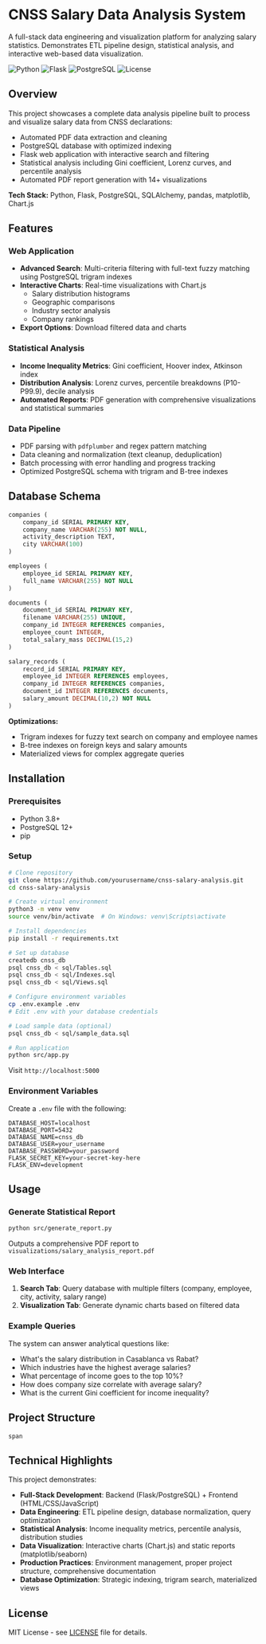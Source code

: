 # CNSS Salary Data Analysis System

A full-stack data engineering and visualization platform for analyzing salary statistics. Demonstrates ETL pipeline design, statistical analysis, and interactive web-based data visualization.

![Python](https://img.shields.io/badge/Python-3.8+-blue.svg)
![Flask](https://img.shields.io/badge/Flask-2.0+-green.svg)
![PostgreSQL](https://img.shields.io/badge/PostgreSQL-12+-blue.svg)
![License](https://img.shields.io/badge/License-MIT-yellow.svg)

## Overview

This project showcases a complete data analysis pipeline built to process and visualize salary data from CNSS declarations:

- Automated PDF data extraction and cleaning
- PostgreSQL database with optimized indexing
- Flask web application with interactive search and filtering
- Statistical analysis including Gini coefficient, Lorenz curves, and percentile analysis
- Automated PDF report generation with 14+ visualizations

**Tech Stack:** Python, Flask, PostgreSQL, SQLAlchemy, pandas, matplotlib, Chart.js

## Features

### Web Application

- **Advanced Search**: Multi-criteria filtering with full-text fuzzy matching using PostgreSQL trigram indexes
- **Interactive Charts**: Real-time visualizations with Chart.js
  - Salary distribution histograms
  - Geographic comparisons
  - Industry sector analysis
  - Company rankings
- **Export Options**: Download filtered data and charts

### Statistical Analysis

- **Income Inequality Metrics**: Gini coefficient, Hoover index, Atkinson index
- **Distribution Analysis**: Lorenz curves, percentile breakdowns (P10-P99.9), decile analysis
- **Automated Reports**: PDF generation with comprehensive visualizations and statistical summaries

### Data Pipeline

- PDF parsing with `pdfplumber` and regex pattern matching
- Data cleaning and normalization (text cleanup, deduplication)
- Batch processing with error handling and progress tracking
- Optimized PostgreSQL schema with trigram and B-tree indexes

## Database Schema

```sql
companies (
    company_id SERIAL PRIMARY KEY,
    company_name VARCHAR(255) NOT NULL,
    activity_description TEXT,
    city VARCHAR(100)
)

employees (
    employee_id SERIAL PRIMARY KEY,
    full_name VARCHAR(255) NOT NULL
)

documents (
    document_id SERIAL PRIMARY KEY,
    filename VARCHAR(255) UNIQUE,
    company_id INTEGER REFERENCES companies,
    employee_count INTEGER,
    total_salary_mass DECIMAL(15,2)
)

salary_records (
    record_id SERIAL PRIMARY KEY,
    employee_id INTEGER REFERENCES employees,
    company_id INTEGER REFERENCES companies,
    document_id INTEGER REFERENCES documents,
    salary_amount DECIMAL(10,2) NOT NULL
)
```

**Optimizations:**

- Trigram indexes for fuzzy text search on company and employee names
- B-tree indexes on foreign keys and salary amounts
- Materialized views for complex aggregate queries

## Installation

### Prerequisites

- Python 3.8+
- PostgreSQL 12+
- pip

### Setup

```bash
# Clone repository
git clone https://github.com/yourusername/cnss-salary-analysis.git
cd cnss-salary-analysis

# Create virtual environment
python3 -m venv venv
source venv/bin/activate  # On Windows: venv\Scripts\activate

# Install dependencies
pip install -r requirements.txt

# Set up database
createdb cnss_db
psql cnss_db < sql/Tables.sql
psql cnss_db < sql/Indexes.sql
psql cnss_db < sql/Views.sql

# Configure environment variables
cp .env.example .env
# Edit .env with your database credentials

# Load sample data (optional)
psql cnss_db < sql/sample_data.sql

# Run application
python src/app.py
```

Visit `http://localhost:5000`

### Environment Variables

Create a `.env` file with the following:

```env
DATABASE_HOST=localhost
DATABASE_PORT=5432
DATABASE_NAME=cnss_db
DATABASE_USER=your_username
DATABASE_PASSWORD=your_password
FLASK_SECRET_KEY=your-secret-key-here
FLASK_ENV=development
```

## Usage

### Generate Statistical Report

```bash
python src/generate_report.py
```

Outputs a comprehensive PDF report to `visualizations/salary_analysis_report.pdf`

### Web Interface

1. **Search Tab**: Query database with multiple filters (company, employee, city, activity, salary range)
2. **Visualization Tab**: Generate dynamic charts based on filtered data

### Example Queries

The system can answer analytical questions like:

- What's the salary distribution in Casablanca vs Rabat?
- Which industries have the highest average salaries?
- What percentage of income goes to the top 10%?
- How does company size correlate with average salary?
- What is the current Gini coefficient for income inequality?

## Project Structure

```
span
```

## Technical Highlights

This project demonstrates:

- **Full-Stack Development**: Backend (Flask/PostgreSQL) + Frontend (HTML/CSS/JavaScript)
- **Data Engineering**: ETL pipeline design, database normalization, query optimization
- **Statistical Analysis**: Income inequality metrics, percentile analysis, distribution studies
- **Data Visualization**: Interactive charts (Chart.js) and static reports (matplotlib/seaborn)
- **Production Practices**: Environment management, proper project structure, comprehensive documentation
- **Database Optimization**: Strategic indexing, trigram search, materialized views

## License

MIT License - see [LICENSE](LICENSE) file for details.
